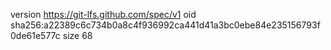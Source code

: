 version https://git-lfs.github.com/spec/v1
oid sha256:a22389c6c734b0a8c4f936992ca441d41a3bc0ebe84e235156793f0de61e577c
size 68
